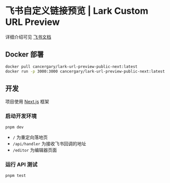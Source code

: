 # 飞书自定义链接预览 | Lark Custom URL Preview

详细介绍可见 [飞书文档](https://bcew4xxy7a.feishu.cn/docx/UpJkdVTdao7IwUx46bRcDiahn2D)

## Docker 部署

```bash
docker pull cancergary/lark-url-preview-public-next:latest
docker run -p 3000:3000 cancergary/lark-url-preview-public-next:latest
```

## 开发

项目使用 [Next.js](https://nextjs.org/) 框架

### 启动开发环境

```bash
pnpm dev
```

- `/` 为重定向落地页
- `/api/handler` 为接收飞书回调的地址
- `/editor` 为编辑器页面

### 运行 API 测试

```bash
pnpm test
```